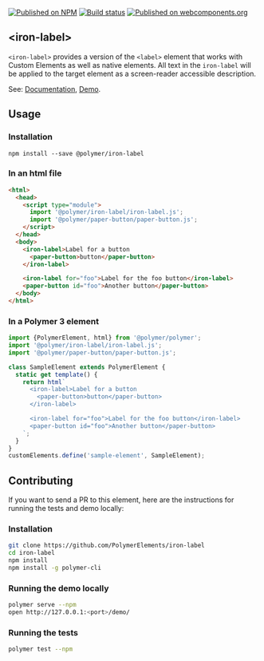 
[![Published on NPM](https://img.shields.io/npm/v/@polymer/iron-label.svg)](https://www.npmjs.com/package/@polymer/iron-label)
[![Build status](https://travis-ci.org/PolymerElements/iron-label.svg?branch=master)](https://travis-ci.org/PolymerElements/iron-label)
[![Published on webcomponents.org](https://img.shields.io/badge/webcomponents.org-published-blue.svg)](https://webcomponents.org/element/@polymer/iron-label)

## &lt;iron-label&gt;
`<iron-label>` provides a version of the `<label>` element that works with Custom Elements as well as native elements. All text in the `iron-label` will be applied to the target element as a screen-reader accessible description.

See: [Documentation](https://www.webcomponents.org/element/@polymer/iron-label),
  [Demo](https://www.webcomponents.org/element/@polymer/iron-label/demo/demo/index.html).

## Usage

### Installation
```
npm install --save @polymer/iron-label
```

### In an html file
```html
<html>
  <head>
    <script type="module">
      import '@polymer/iron-label/iron-label.js';
      import '@polymer/paper-button/paper-button.js';
    </script>
  </head>
  <body>
    <iron-label>Label for a button
      <paper-button>button</paper-button>
    </iron-label>

    <iron-label for="foo">Label for the foo button</iron-label>
    <paper-button id="foo">Another button</paper-button>
  </body>
</html>
```
### In a Polymer 3 element
```js
import {PolymerElement, html} from '@polymer/polymer';
import '@polymer/iron-label/iron-label.js';
import '@polymer/paper-button/paper-button.js';

class SampleElement extends PolymerElement {
  static get template() {
    return html`
      <iron-label>Label for a button
        <paper-button>button</paper-button>
      </iron-label>

      <iron-label for="foo">Label for the foo button</iron-label>
      <paper-button id="foo">Another button</paper-button>
    `;
  }
}
customElements.define('sample-element', SampleElement);
```

## Contributing
If you want to send a PR to this element, here are
the instructions for running the tests and demo locally:

### Installation
```sh
git clone https://github.com/PolymerElements/iron-label
cd iron-label
npm install
npm install -g polymer-cli
```

### Running the demo locally
```sh
polymer serve --npm
open http://127.0.0.1:<port>/demo/
```

### Running the tests
```sh
polymer test --npm
```
